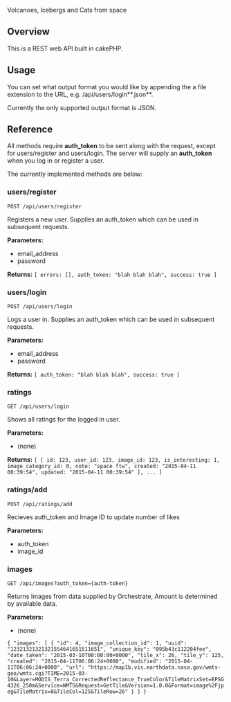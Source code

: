 Volcanoes, Icebergs and Cats from space

## Overview
This is a REST web API built in cakePHP.

## Usage
You can set what output format you would like by appending the a file extension to the URL, e.g. /api/users/login**.json**.

Currently the only supported output format is JSON.

## Reference

All methods require **auth_token** to be sent along with the request, except for users/register and users/login. The server will supply an **auth_token** when you log in or register a user.

The currently implemented methods are below:

### users/register
``POST /api/users/register``

Registers a new user. Supplies an auth_token which can be used in subsequent requests.

**Parameters:**
- email_address
- password

**Returns:**
``
[
  errors: [],
  auth_token: "blah blah blah",
  success: true
]
``

### users/login
``POST /api/users/login``

Logs a user in. Supplies an auth_token which can be used in subsequent requests.

**Parameters:**
- email_address
- password

**Returns:**
``
[
  auth_token: "blah blah blah",
  success: true
]
``

### ratings
``GET /api/users/login``

Shows all ratings for the logged in user.

**Parameters:**
- (none)

**Returns:**
``
[
  [
    id: 123,
    user_id: 123,
    image_id: 123,
    is_interesting: 1,
    image_category_id: 0,
    note: "space ftw",
    created: "2015-04-11 00:39:54",
    updated: "2015-04-11 00:39:54"
  ],
  ...
]
``

### ratings/add

``POST /api/ratings/add``

Recieves auth_token and Image ID to update number of likes

**Parameters:**
- auth_token
- image_id

### images
``GET /api/images?auth_token={auth-token}``

Returns Images from data supplied by Orchestrate, Amount is determined by available data.

**Parameters:**
- (none)

``
{
    "images": [
        {
            "id": 4,
            "image_collection_id": 1,
            "uuid": "12321321321321554641651511651",
            "unique_key": "095b43c112204fee",
            "date_taken": "2015-03-10T00:00:00+0000",
            "tile_x": 26,
            "tile_y": 125,
            "created": "2015-04-11T06:06:24+0000",
            "modified": "2015-04-11T06:06:24+0000",
            "url": "https://map1b.vis.earthdata.nasa.gov/wmts-geo/wmts.cgi?TIME=2015-03-10&Layer=MODIS_Terra_CorrectedReflectance_TrueColor&TileMatrixSet=EPSG4326_250m&Service=WMTS&Request=GetTile&Version=1.0.0&Format=image%2Fjpeg&TileMatrix=8&TileCol=125&TileRow=26"
        }
    ]
}
``
